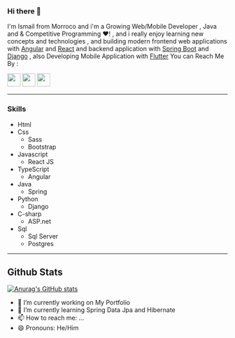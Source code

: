 ### Hi there 👋
I'm Ismail from Morroco and i'm a Growing Web/Mobile Developer ,  Java and  & Competitive Programming ❤! , and  i really enjoy learning new concepts and technologies  , and building modern frontend web applications with [Angular](https://en.wikipedia.org/wiki/Angular_(web_framework)) and [React](https://reactjs.org/) and backend application with [Spring Boot](https://spring.io/projects/spring-boot) and [Django](https://www.djangoproject.com/) , also Developing Mobile Application with [Flutter](https://flutter.dev/?gclid=Cj0KCQjwxveXBhDDARIsAI0Q0x1OnzCn_R8Ma4ZXxohGY8PTCYlTttI943azYC440Va59dms7ByF2oIaAokxEALw_wcB&gclsrc=aw.ds)
You can Reach Me By : 

[<img  width="30px" height="30px" src="https://upload.wikimedia.org/wikipedia/commons/thumb/4/4f/Twitter-logo.svg/1200px-Twitter-logo.svg.png"/>](https://twitter.com/bagga_ismail) [<img  width="30px" height="30px" src="https://play-lh.googleusercontent.com/kMofEFLjobZy_bCuaiDogzBcUT-dz3BBbOrIEjJ-hqOabjK8ieuevGe6wlTD15QzOqw"/>](https://www.linkedin.com/in/ismail-bagga/)     [<img  width="30px" height="30px" src="https://cdn-icons-png.flaticon.com/512/281/281769.png"/>](mailto:ismailbak7@gmail.com) 



-----
### Skills
+ Html 
+ Css 
  - Sass 
  - Bootstrap 
+ Javascript 
    - React JS
+ TypeScript
  - Angular   
+ Java 
  - Spring 
+ Python  
  - Django 
+ C-sharp 
  - ASP.net  
+ Sql
  - Sql Server
  - Postgres  

----
## Github Stats
[![Anurag's GitHub stats](https://github-readme-stats.vercel.app/api?username=ismailbagga)](https://github.com/anuraghazra/github-readme-stats)


- 🔭 I’m currently working on My Portfolio
- 🌱 I’m currently learning  Spring Data Jpa and Hibernate 
- 📫 How to reach me: ...
- 😄 Pronouns: He/Him

